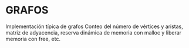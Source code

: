 # GRAFOS
Implementación típica de grafos
Conteo del número de vértices y aristas, matriz de adyacencia, reserva dinámica de memoria con malloc y liberar memoria con free, etc.
